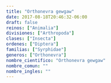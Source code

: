 ```yaml
---
title: "Orthonevra gewgaw"
date: 2017-08-18T20:46:32-06:00
draft: false
reinos: ["Animalia"]
divisiones: ["Arthropoda"]
clases: ["Insecta"]
ordenes: ["Diptera"]
familias: ["Syrphidae"]
generos: ["Orthonevra"]
nombre_cientifico: "Orthonevra gewgaw"
nombre_comun: ""
nombre_ingles: ""
---
```

